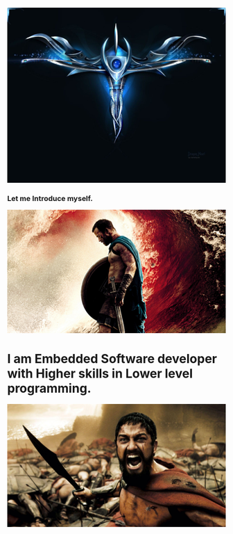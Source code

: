 ![my Empire Symbol](profileImages/symbol.jpg)





### Let me Introduce myself.

![Warrior](profileImages/Alone.jpg)



# I am Embedded Software developer with Higher skills in Lower level programming.

![Yes I am Vivek Yadav](profileImages/intro.jpg)

